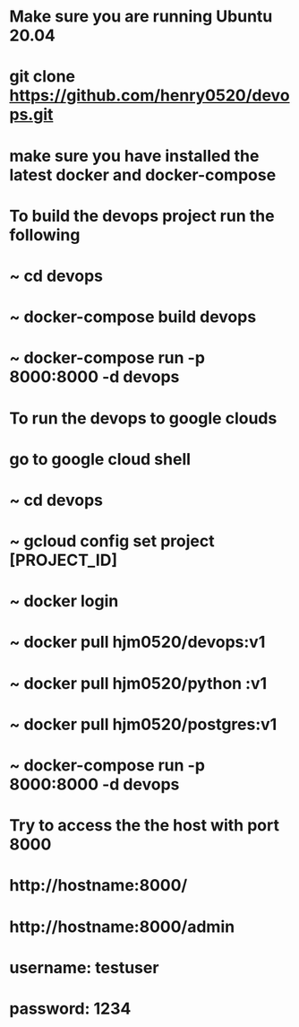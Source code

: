 # Make sure you are running Ubuntu 20.04
# git clone https://github.com/henry0520/devops.git
# make sure you have installed the latest docker and docker-compose

# To build the devops project run the following
# ~ cd devops
# ~ docker-compose build devops
# ~ docker-compose run -p 8000:8000 -d devops

# To run the devops to google clouds
# go to google cloud shell
# ~ cd devops
# ~ gcloud config set project [PROJECT_ID]
# ~ docker login
# ~ docker pull hjm0520/devops:v1
# ~ docker pull hjm0520/python :v1
# ~ docker pull hjm0520/postgres:v1
# ~ docker-compose run -p 8000:8000 -d devops


# Try to access the the host with port 8000
# http://hostname:8000/
# http://hostname:8000/admin

# username: testuser
# password: 1234
